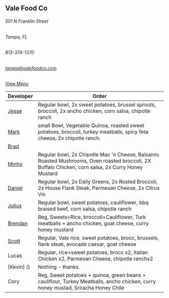 ## Vale Food Co
###### 501 N Franklin Street
###### Tampa, FL
###### 813-374-1370
###### tampa@valefoodco.com


[View Menu](https://valefoodco.revelup.com/weborder/?establishment=3)


Developer     | Order
--------------|---------------------
[Jesse](https://github.com/jessecurry)              | Regular bowl, 2x sweet potatoes, brussel sprouts, broccoli, 2x ancho chicken, corn salsa, chipotle ranch
[Mark](http://github.com/mark-smithtb)              |  small Bowl, Vegetable Quinoa, roasted sweet potatoes, broccoli, turkey meatballs, spicy feta cheese, 2x chipotle ranch.
[Brad](https://github.com/bself)                    | 
[Minho](https://github.com/minhochoi)               | Regular bowl, 2x Chipotle Mac 'n Cheese, Balsamic Roasted Mushrooms, Oven roasted broccoli, 2X Buffalo Chicken, corn salsa, 2x Curry Honey Mustard
[Daniel](https://github.come/dtartaglia)            | Regular bowl, 2x Daily Greens, 2x Rosted Broccoli, 2x House Flank Steak, Parmesan Cheese, 2x Citrus Vin
[Julius](https://github.com/jbzozowski)             | Regular bowl, sweet potatoes, cauliflower, bbq braised beef, corn salsa, chipotle ranch
[Brendan](https://github.com/brendanxmac)           | Reg, Sweets+Rice, broccoli+Cauliflower, Turk meatballs + ancho chicken, goat cheese, curry honey mustard
[Scott](https://github.com/Scotty813)               | Regular, Vale rice, sweet potatoes, brocc, brussels, flank steak, avocade caesar, goat cheese
Lucas                                               | Regular, rice+sweet potatoes, brocc x2, Italian Chicken x2, Parmesan Cheese, chipotle ranchx2
[Kevin] ()                                          | Nothing - thanks.
Cory                                                | Reg, Sweet potatoes + quinoa, green beans + cauliflour, Turkey Meatballs, ancho chicken, curry honey mustad, Sriracha Honey Chile
